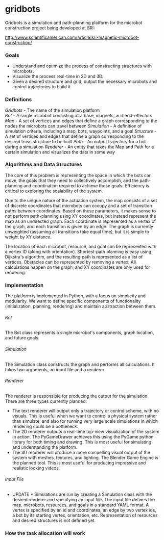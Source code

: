 gridbots
========

Gridbots is a simulation and path-planning platform for the microbot construction project being developed at SRI:

http://www.scientificamerican.com/article/sri-magnetic-microbot-construction/

### Goals
* Understand and optimize the process of constructing structures with microbots.
* Visualize the process real-time in 2D and 3D.
* Given a desired structure and grid, output the necessary microbots and control trajectories to build it.

### Definitions
*Gridbots* - The name of the simulation platform  
*Bot* - A single microbot consisting of a base, magnets, and end-effectors  
*Map* - A set of vertices and edges that define a graph corresponding to the nodes the microbots can travel between
*Simulation* - A definition of simulation criteria, including a map, bots, waypoints, and a goal
*Structure* - A set of vertices and edges that define a graph corresponding to the desired truss structure to be built
*Path* - An output trajectory for a bot during a simulation
*Renderer* - An entity that takes the Map and Path for a certain simulation and visualizes the data in some way

### Algorithms and Data Structures
The core of this problem is representing the space in which the bots can move, the goals that they need to collectively accomplish, and the path-planning and coordination required to achieve those goals. Efficiency is critical to exploring the scalability of the system.

Due to the unique nature of the actuation system, the map consists of a set of discrete coordinates that microbots can occupy and a set of transition paths between coordinates. Based on these parameters, it makes sense to not perform path-planning using XY coordinates, but instead represent the map as an undirected graph. Each coordinate is represented as a vertex of the graph, and each transition is given by an edge. The graph is currently unweighted (assuming all transitions take equal time), but it is simple to weight by XY distance.

The location of each microbot, resource, and goal can be represented with a vertex ID (along with orientation). Shortest-path planning is easy using Dijkstra's algorithm, and the resulting path is represented as a list of vertices. Obstacles can be represented by removing a vertex. All calculations happen on the graph, and XY coordinates are only used for rendering.


### Implementation
The platform is implemented in Python, with a focus on simplicity and modularity. We want to define specific components of functionality (initialization, planning, rendering) and maintain abstraction between them.

###### Bot
The Bot class represents a single microbot's components, graph location, and future goals. 

###### Simulation
The Simulation class constructs the graph and performs all calculations. It takes two arguments, an input file and a renderer.

###### Renderer
The renderer is responsible for producing the output for the simulation. There are three types currently planned:
* The text renderer will output only a trajectory or control scheme, with no visuals. This is useful when we want to control a physical system rather than simulate, and also for running very large scale simulations in which rendering could be a bottleneck.
* The 2D renderer outputs a real-time top-view visualization of the system in action. The PyGameDrawer achieves this using the PyGame python library for both timing and drawing. This is most useful for simulating and understanding the platform.
* The 3D renderer will produce a more compelling visual output of the system with meshes, textures, and lighting. The Blender Game Engine is the planned tool. This is most useful for producing impressive and realistic looking videos.

###### Input File

* UPDATE *
Simulations are run by creating a Simulation class with the desired renderer and specifying an input file. The input file defines the map, microbots, resources, and goals in a standard YAML format. A vertex is specified by an id and coordinates, an edge by two vertex ids, a bot by its starting vertex, orientation, etc. Representation of resources and desired structures is not defined yet.


### How the task allocation will work

